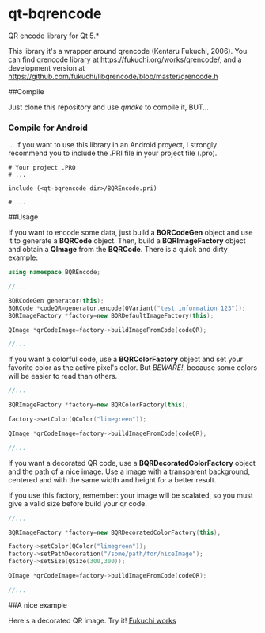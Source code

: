 # qt-bqrencode
QR encode library for Qt 5.*

This library it's a wrapper around qrencode (Kentaru Fukuchi, 2006).
You can find qrencode library at https://fukuchi.org/works/qrencode/, and a
development version at https://github.com/fukuchi/libqrencode/blob/master/qrencode.h

##Compile

Just clone this repository and use *qmake* to compile it, BUT...

### Compile for Android

... if you want to use this library in an Android proyect, I strongly recommend you
to include the .PRI file in your project file (.pro).

```
# Your project .PRO
# ...

include (<qt-bqrencode dir>/BQREncode.pri)

# ...
```

##Usage

If you want to encode some data, just build a **BQRCodeGen** object and use
it to generate a **BQRCode** object. Then, build a **BQRImageFactory** object and
obtain a **QImage** from the **BQRCode**. There is a quick and dirty example:

```c++
using namespace BQREncode;

//...

BQRCodeGen generator(this);
BQRCode *codeQR=generator.encode(QVariant("test information 123"));
BQRImageFactory *factory=new BQRDefaultImageFactory(this);

QImage *qrCodeImage=factory->buildImageFromCode(codeQR);

//...
```
If you want a colorful code, use a **BQRColorFactory** object and set your
favorite color as the active pixel's color. But *BEWARE!*, because some colors
will be easier to read than others.

```c++
//...

BQRImageFactory *factory=new BQRColorFactory(this);

factory->setColor(QColor("limegreen"));

QImage *qrCodeImage=factory->buildImageFromCode(codeQR);

//...
```
If you want a decorated QR code, use a **BQRDecoratedColorFactory** object and
the path of a nice image. Use a image with a transparent background, centered and
with the same width and height for a better result.

If you use this factory, remember: your image will be scalated, so you must give
a valid size before build your qr code.

```c++
//...

BQRImageFactory *factory=new BQRDecoratedColorFactory(this);

factory->setColor(QColor("limegreen"));
factory->setPathDecoration("/some/path/for/niceImage");
factory->setSize(QSize(300,300));

QImage *qrCodeImage=factory->buildImageFromCode(codeQR);

//...
```

##A nice example

Here's a decorated QR image. Try it!
[Fukuchi works](qrimage/fukuchiQrCode.png)
